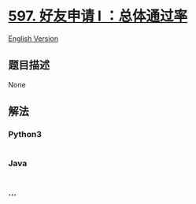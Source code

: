 # [597. 好友申请 I ：总体通过率](https://leetcode-cn.com/problems/friend-requests-i-overall-acceptance-rate)

[English Version](/solution/0500-0599/0597.Friend%20Requests%20I%3A%20Overall%20Acceptance%20Rate/README_EN.md)

## 题目描述

<!-- 这里写题目描述 -->

None

## 解法

<!-- 这里可写通用的实现逻辑 -->

<!-- tabs:start -->

### **Python3**

<!-- 这里可写当前语言的特殊实现逻辑 -->

```python

```

### **Java**

<!-- 这里可写当前语言的特殊实现逻辑 -->

```java

```

### **...**

```

```

<!-- tabs:end -->

